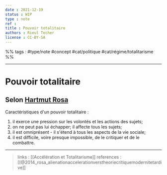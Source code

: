 ```yaml
---
date : 2021-12-19
status : WIP
type : note
ref : 
title : Pouvoir totalitaire
authors : Rieul Techer
license : CC-BY-SA
---
```


%% tags : #type/note #concept #cat/politique #cat/régime/totalitarisme %% 

---

Pouvoir totalitaire
===
 
 ## Selon [Hartmut Rosa](https://fr.wikipedia.org/wiki/Hartmut_Rosa)
 Caractéristiques d'un pouvoir totalitaire : 
1. il exerce une pression sur les volontés et les actions des sujets;
2. on ne peut pas lui échapper; il affecte tous les sujets;
3. il est omniprésent - il s'étend à tous les aspects de la vie sociale;
4. il est difficile, voire presque impossible, de le critiquer et de le combattre.

---
> links : [[Accélération et Totalitarisme]]
> references : [[@2014_rosa_alienationaccelerationverstheoriecritiquemodernitetardive]]